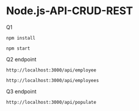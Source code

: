# Node.js-API-CRUD-REST
Q1
```
npm install
```
```
npm start
```

Q2
endpoint
```
http://localhost:3000/api/employee
```
```
http://localhost:3000/api/employees
```

Q3
endpoint
```
http://localhost:3000/api/populate

```
